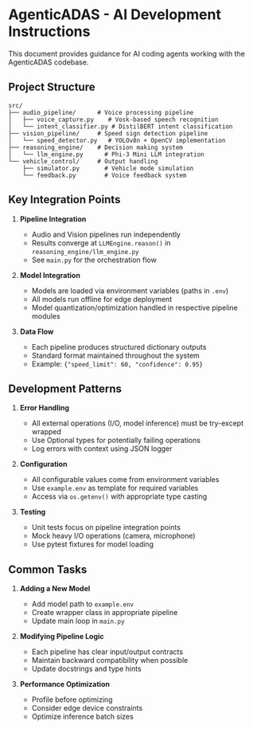 # AgenticADAS - AI Development Instructions

This document provides guidance for AI coding agents working with the AgenticADAS codebase.

## Project Structure

```
src/
├── audio_pipeline/      # Voice processing pipeline
│   ├── voice_capture.py    # Vosk-based speech recognition
│   └── intent_classifier.py # DistilBERT intent classification
├── vision_pipeline/     # Speed sign detection pipeline
│   └── speed_detector.py   # YOLOv8n + OpenCV implementation
├── reasoning_engine/    # Decision making system
│   └── llm_engine.py      # Phi-3 Mini LLM integration
└── vehicle_control/     # Output handling
    ├── simulator.py       # Vehicle mode simulation
    └── feedback.py        # Voice feedback system
```

## Key Integration Points

1. **Pipeline Integration**
   - Audio and Vision pipelines run independently
   - Results converge at `LLMEngine.reason()` in `reasoning_engine/llm_engine.py`
   - See `main.py` for the orchestration flow

2. **Model Integration**
   - Models are loaded via environment variables (paths in `.env`)
   - All models run offline for edge deployment
   - Model quantization/optimization handled in respective pipeline modules

3. **Data Flow**
   - Each pipeline produces structured dictionary outputs
   - Standard format maintained throughout the system
   - Example: `{"speed_limit": 60, "confidence": 0.95}`

## Development Patterns

1. **Error Handling**
   - All external operations (I/O, model inference) must be try-except wrapped
   - Use Optional types for potentially failing operations
   - Log errors with context using JSON logger

2. **Configuration**
   - All configurable values come from environment variables
   - Use `example.env` as template for required variables
   - Access via `os.getenv()` with appropriate type casting

3. **Testing**
   - Unit tests focus on pipeline integration points
   - Mock heavy I/O operations (camera, microphone)
   - Use pytest fixtures for model loading

## Common Tasks

1. **Adding a New Model**
   - Add model path to `example.env`
   - Create wrapper class in appropriate pipeline
   - Update main loop in `main.py`

2. **Modifying Pipeline Logic**
   - Each pipeline has clear input/output contracts
   - Maintain backward compatibility when possible
   - Update docstrings and type hints

3. **Performance Optimization**
   - Profile before optimizing
   - Consider edge device constraints
   - Optimize inference batch sizes